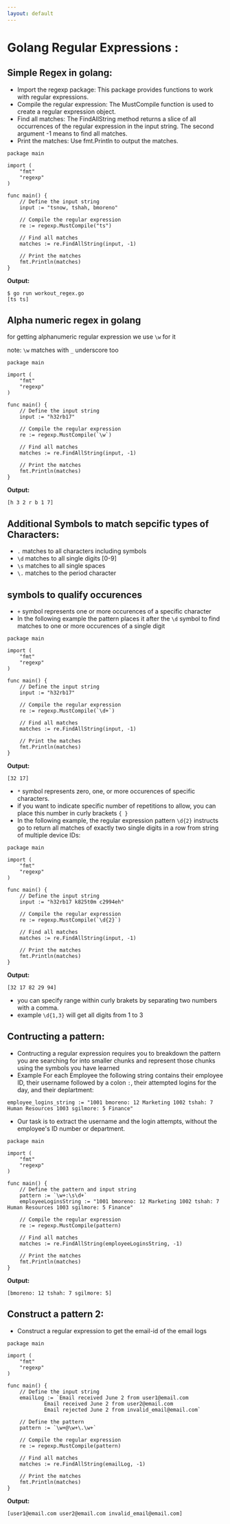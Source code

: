 ```yaml
---
layout: default
---
```


# Golang Regular Expressions :

## Simple Regex in golang:

- Import the regexp package: This package provides functions to work with regular expressions.
- Compile the regular expression: The MustCompile function is used to create a regular expression object.
- Find all matches: The FindAllString method returns a slice of all occurrences of the regular expression in the input string. The second argument -1 means to find all matches.
- Print the matches: Use fmt.Println to output the matches.

```
package main

import (
	"fmt"
	"regexp"
)

func main() {
	// Define the input string
	input := "tsnow, tshah, bmoreno"

	// Compile the regular expression
	re := regexp.MustCompile("ts")

	// Find all matches
	matches := re.FindAllString(input, -1)

	// Print the matches
	fmt.Println(matches)
}
```
**Output:**
```
$ go run workout_regex.go 
[ts ts]
```

## Alpha numeric regex in golang

for getting alphanumeric regular expression we use `\w` for it

note: `\w` matches with `_` underscore too 

```
package main

import (
	"fmt"
	"regexp"
)

func main() {
	// Define the input string
	input := "h32rb17"

	// Compile the regular expression
	re := regexp.MustCompile(`\w`)

	// Find all matches
	matches := re.FindAllString(input, -1)

	// Print the matches
	fmt.Println(matches)
}
```

**Output:**
```
[h 3 2 r b 1 7]
```


## Additional Symbols to match sepcific types of Characters:

- `.` matches to all characters including symbols 
- `\d` matches to all single digits [0-9]
- `\s` matches to all single spaces
- `\.` matches to the period character 

## symbols to qualify occurences 

- `+` symbol represents one or more occurences of a specific character 
- In the following example the pattern places it after the `\d` symbol to find matches to one or more occurences of a single digit 
```
package main

import (
	"fmt"
	"regexp"
)

func main() {
	// Define the input string
	input := "h32rb17"

	// Compile the regular expression
	re := regexp.MustCompile(`\d+`)

	// Find all matches
	matches := re.FindAllString(input, -1)

	// Print the matches
	fmt.Println(matches)
}
```
**Output:**
```
[32 17]
```
- `*` symbol represents zero, one, or more occurences of specific characters.
- if you want to indicate specific number of repetitions to allow, you can place this number in curly brackets `{ }`
- In the following example, the regular expression pattern `\d{2}` instructs go to return all matches of exactly two single digits in a row from string of multiple device IDs:
```
package main

import (
	"fmt"
	"regexp"
)

func main() {
	// Define the input string
	input := "h32rb17 k825t0m c2994eh"

	// Compile the regular expression
	re := regexp.MustCompile(`\d{2}`)

	// Find all matches
	matches := re.FindAllString(input, -1)

	// Print the matches
	fmt.Println(matches)
}
```
**Output:**
```
[32 17 82 29 94]
```
- you can specify range within curly brakets by separating two numbers with a comma.
- example `\d{1,3}` will get all digits from 1 to 3 

## Contructing a pattern:

- Contructing a regular expression requires you to breakdown the pattern you are searching for into smaller chunks and represent those chunks using the symbols you have learned 
- Example For each Employee the following string contains their employee ID, their 
username followed by a colon `:`, their attempted logins for the day, and their deplartment:

```
employee_logins_string := "1001 bmoreno: 12 Marketing 1002 tshah: 7 Human Resources 1003 sgilmore: 5 Finance"
```
- Our task is to extract the username and the login attempts, without the employee's ID number or department.
```
package main

import (
	"fmt"
	"regexp"
)

func main() {
	// Define the pattern and input string
	pattern := `\w+:\s\d+`
	employeeLoginsString := "1001 bmoreno: 12 Marketing 1002 tshah: 7 Human Resources 1003 sgilmore: 5 Finance"

	// Compile the regular expression
	re := regexp.MustCompile(pattern)

	// Find all matches
	matches := re.FindAllString(employeeLoginsString, -1)

	// Print the matches
	fmt.Println(matches)
}
```
**Output:**
```
[bmoreno: 12 tshah: 7 sgilmore: 5]
```

## Construct a pattern 2:

- Construct a regular expression to get the email-id of the email logs
```
package main

import (
	"fmt"
	"regexp"
)

func main() {
	// Define the input string
	emailLog := `Email received June 2 from user1@email.com
            Email received June 2 from user2@email.com
            Email rejected June 2 from invalid_email@email.com`

	// Define the pattern
	pattern := `\w+@\w+\.\w+`

	// Compile the regular expression
	re := regexp.MustCompile(pattern)

	// Find all matches
	matches := re.FindAllString(emailLog, -1)

	// Print the matches
	fmt.Println(matches)
}
```
**Output:**
```
[user1@email.com user2@email.com invalid_email@email.com]
```